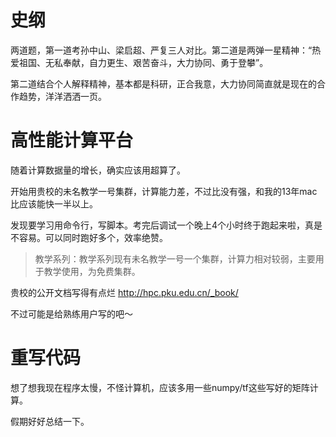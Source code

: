 
# 史纲
两道题，第一道考孙中山、梁启超、严复三人对比。第二道是两弹一星精神：“热爱祖国、无私奉献，自力更生、艰苦奋斗，大力协同、勇于登攀”。

第二道结合个人解释精神，基本都是科研，正合我意，大力协同简直就是现在的合作趋势，洋洋洒洒一页。


# 高性能计算平台
随着计算数据量的增长，确实应该用超算了。

开始用贵校的未名教学一号集群，计算能力差，不过比没有强，和我的13年mac比应该能快一半以上。

发现要学习用命令行，写脚本。考完后调试一个晚上4个小时终于跑起来啦，真是不容易。可以同时跑好多个，效率绝赞。

> 教学系列：教学系列现有未名教学一号一个集群，计算力相对较弱，主要用于教学使用，为免费集群。


贵校的公开文档写得有点烂 http://hpc.pku.edu.cn/_book/

不过可能是给熟练用户写的吧～

# 重写代码
想了想我现在程序太慢，不怪计算机，应该多用一些numpy/tf这些写好的矩阵计算。

假期好好总结一下。

